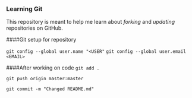 ### Learning Git

This repository is meant to help me learn about *forking* and *updating* repositories on GitHub.

####Git setup for repository

`git config --global user.name "<USER"`
`git config --global user.email <EMAIL>`

####After working on code
`git add .`

`git push origin master:master`

`git commit -m "Changed README.md"`
